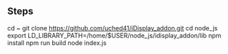 ## Steps
cd ~
git clone https://github.com/uched41/iDisplay_addon.git
cd node_js
export LD_LIBRARY_PATH=/home/$USER/node_js/idisplay_addon/lib
npm install
npm run build 
node index.js